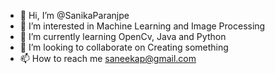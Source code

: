 - 👋 Hi, I’m @SanikaParanjpe
- 👀 I’m interested in Machine Learning and Image Processing
- 🌱 I’m currently learning OpenCv, Java and Python
- 💞️ I’m looking to collaborate on Creating something
- 📫 How to reach me saneekap@gmail.com

<!---
SanikaParanjpe/SanikaParanjpe is a ✨ special ✨ repository because its `README.md` (this file) appears on your GitHub profile.
You can click the Preview link to take a look at your changes.
--->
